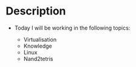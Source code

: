 # Description

- Today I will be working in the following topics:

  - Virtualisation
  - Knowledge
  - Linux
  - Nand2tetris
